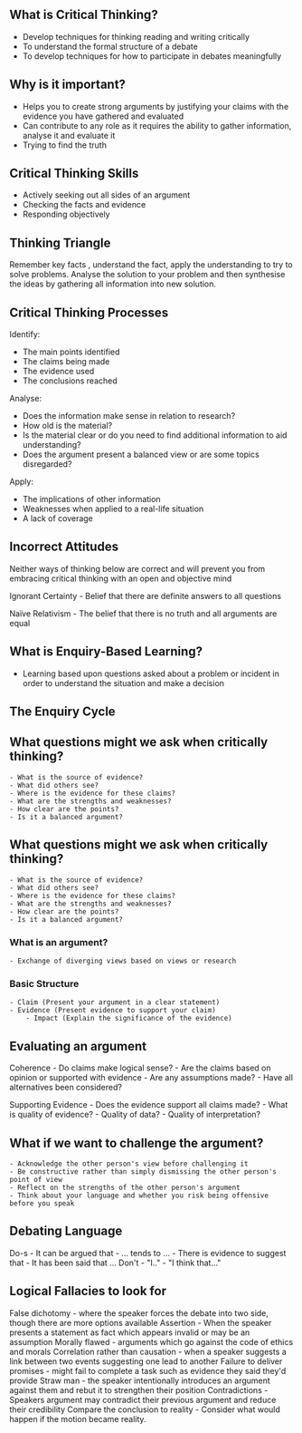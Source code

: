 ## What is Critical Thinking?
- Develop techniques for thinking reading and writing critically
- To understand the formal structure of a debate
- To develop techniques for how to participate in debates meaningfully


## Why is it important?
- Helps you to create strong arguments by justifying your claims with the evidence you have gathered and evaluated
- Can contribute to any role as it requires the ability to gather information, analyse it and evaluate it
- Trying to find the truth

## Critical Thinking Skills
- Actively seeking out all sides of an argument
- Checking the facts and evidence
- Responding objectively

## Thinking Triangle
Remember key facts , understand the fact, apply the understanding to try to solve problems. Analyse the solution to your problem and then synthesise the ideas by gathering all information into new solution.





## Critical Thinking Processes

Identify:
- The main points identified
- The claims being made
- The evidence used
- The conclusions reached

Analyse:
- Does the information make sense in relation to research?
- How old is the material?
- Is the material clear or do you need to find additional information to aid understanding?
- Does the argument present a balanced view or are some topics disregarded?

Apply:
- The implications of other information
- Weaknesses when applied to a real-life situation
- A lack of coverage

## Incorrect Attitudes
Neither ways of thinking below are correct and will prevent you from embracing critical thinking with an open and objective mind

Ignorant Certainty
	- Belief that there are definite answers to all questions

Naïve Relativism
	- The belief that there is no truth and all arguments are equal



## What is Enquiry-Based Learning?
- Learning based upon questions asked about a problem or incident in order to understand the situation and make a decision


## The Enquiry Cycle


## What questions might we ask when critically thinking?
	- What is the source of evidence?
	- What did others see?
	- Where is the evidence for these claims?
	- What are the strengths and weaknesses?
	- How clear are the points?
	- Is it a balanced argument?

## What questions might we ask when critically thinking?
	- What is the source of evidence?
	- What did others see?
	- Where is the evidence for these claims?
	- What are the strengths and weaknesses?
	- How clear are the points?
	- Is it a balanced argument?

### What is an argument?
	- Exchange of diverging views based on views or research

### Basic Structure
	- Claim (Present your argument in a clear statement)
	- Evidence (Present evidence to support your claim)
        - Impact (Explain the significance of the evidence)
## Evaluating an argument

Coherence
	- Do claims make logical sense?
	- Are the claims based on opinion or supported with evidence
	- Are any assumptions made?
	- Have all alternatives been considered?

Supporting Evidence
	- Does the evidence support all claims made?
	- What is quality of evidence?
	- Quality of data?
	- Quality of interpretation?

## What if we want to challenge the argument?
	- Acknowledge the other person's view before challenging it
	- Be constructive rather than simply dismissing the other person's point of view
	- Reflect on the strengths of the other person's argument
	- Think about your language and whether you risk being offensive before you speak

## Debating Language
Do-s
	- It can be argued that
	- … tends to …
	- There is evidence to suggest that
	- It has been said that …
Don't
	- "I.."
	- "I think that…"


 ## Logical Fallacies to look for
False dichotomy - where the speaker forces the debate into two side, though there are more options available
Assertion - When the speaker presents a statement as fact which appears invalid or may be an assumption
Morally flawed - arguments which go against the code of ethics and morals
Correlation rather than causation - when a speaker suggests a link between two events suggesting one lead to another
Failure to deliver promises - might fail to complete a task such as evidence they said they'd provide
Straw man - the speaker intentionally introduces an argument against them and rebut it to strengthen their position
Contradictions - Speakers argument may contradict their previous argument and reduce their credibility
Compare the conclusion to reality - Consider what would happen if the motion became reality.
